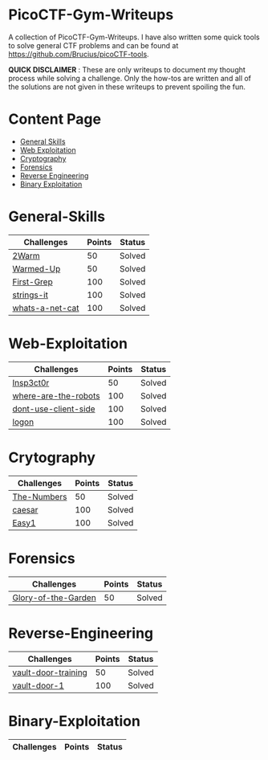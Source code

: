 # PicoCTF-Gym-Writeups

A collection of PicoCTF-Gym-Writeups. I have also written some quick tools to solve general CTF problems and can be found at https://github.com/Brucius/picoCTF-tools.

**QUICK DISCLAIMER** : These are only writeups to document my thought process while solving a challenge. Only the how-tos are written and all of the solutions are not given in these writeups to prevent spoiling the fun.

# Content Page

* [General Skills](https://github.com/Brucius/PicoCTF-Gym-Writeup#general-skills)
* [Web Exploitation](https://github.com/Brucius/PicoCTF-Gym-Writeup#web-exploitation)
* [Cryptography](https://github.com/Brucius/PicoCTF-Gym-Writeup#crytography)
* [Forensics](https://github.com/Brucius/PicoCTF-Gym-Writeup#foresics)
* [Reverse Engineering](https://github.com/Brucius/PicoCTF-Gym-Writeup#reverse-engineering)
* [Binary Exploitation](https://github.com/Brucius/PicoCTF-Gym-Writeup#binary-exploitation)

# General-Skills
Challenges | Points | Status
---------- | ------ | ------
[2Warm](General-Skills/2-warm.md) | 50 | Solved
[Warmed-Up](General-Skills/Warmed-up.md) | 50 | Solved
[First-Grep](General-Skills/First-grep.md) | 100 | Solved
[strings-it](General-Skills/strings-it.md) | 100 | Solved
[whats-a-net-cat](General-Skills/whats-a-net-cat.md) | 100 | Solved

# Web-Exploitation
Challenges | Points | Status
---------- | ------ | ------
[Insp3ct0r](Web-Exploitation/Insp3ct0r.md) | 50 | Solved
[where-are-the-robots](Web-Exploitation/where-robots.md) | 100 | Solved
[dont-use-client-side](Web-Exploitation/dont-use-client-side.md) | 100 | Solved
[logon](Web-Exploitation/logon.md) | 100 | Solved

# Crytography
Challenges | Points | Status
---------- | ------ | ------
[The-Numbers](Cryptography/The-numbers.md) | 50 | Solved
[caesar](Cryptography/caesar.md) | 100 | Solved
[Easy1](Cryptography/easy1.md) | 100 | Solved

# Forensics
Challenges | Points | Status
---------- | ------ | ------
[Glory-of-the-Garden](Forensics/glory-garden.md) | 50 | Solved

# Reverse-Engineering
Challenges | Points | Status
---------- | ------ | ------
[vault-door-training](Reverse-Engineering/vault-door.md) | 50 | Solved
[vault-door-1](Reverse-Engineering/vault-door-1.md) | 100 | Solved

# Binary-Exploitation
Challenges | Points | Status
---------- | ------ | ------

